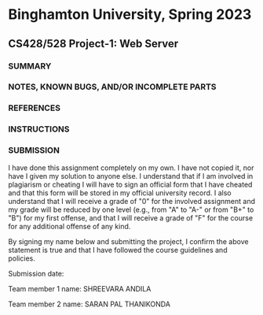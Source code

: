 # Binghamton University, Spring 2023

## CS428/528 Project-1: Web Server

### SUMMARY

[Provide a short description of your program's functionality, no more than a couple sentences]: #

### NOTES, KNOWN BUGS, AND/OR INCOMPLETE PARTS

[Add any notes you have here and/or any parts of the project you were not able to complete]: #

### REFERENCES

[List any outside resources used]: #

### INSTRUCTIONS

[Provide clear and complete step-by-step instructions on how to run and test your project]: #

### SUBMISSION

I have done this assignment completely on my own. I have not copied it, nor have I given my solution to anyone else. I understand that if I am involved in plagiarism or cheating I will have to sign an official form that I have cheated and that this form will be stored in my official university record. I also understand that I will receive a grade of "0" for the involved assignment and my grade will be reduced by one level (e.g., from "A" to "A-" or from "B+" to "B") for my first offense, and that I will receive a grade of "F" for the course for any additional offense of any kind.

By signing my name below and submitting the project, I confirm the above statement is true and that I have followed the course guidelines and policies.

Submission date:

Team member 1 name: SHREEVARA ANDILA

Team member 2 name: SARAN PAL THANIKONDA

